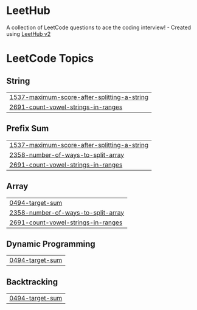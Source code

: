 # LeetHub
A collection of LeetCode questions to ace the coding interview! - Created using [LeetHub v2](https://github.com/arunbhardwaj/LeetHub-2.0)

<!---LeetCode Topics Start-->
# LeetCode Topics
## String
|  |
| ------- |
| [1537-maximum-score-after-splitting-a-string](https://github.com/eclipse25/LeetHub/tree/master/1537-maximum-score-after-splitting-a-string) |
| [2691-count-vowel-strings-in-ranges](https://github.com/eclipse25/LeetHub/tree/master/2691-count-vowel-strings-in-ranges) |
## Prefix Sum
|  |
| ------- |
| [1537-maximum-score-after-splitting-a-string](https://github.com/eclipse25/LeetHub/tree/master/1537-maximum-score-after-splitting-a-string) |
| [2358-number-of-ways-to-split-array](https://github.com/eclipse25/LeetHub/tree/master/2358-number-of-ways-to-split-array) |
| [2691-count-vowel-strings-in-ranges](https://github.com/eclipse25/LeetHub/tree/master/2691-count-vowel-strings-in-ranges) |
## Array
|  |
| ------- |
| [0494-target-sum](https://github.com/eclipse25/LeetHub/tree/master/0494-target-sum) |
| [2358-number-of-ways-to-split-array](https://github.com/eclipse25/LeetHub/tree/master/2358-number-of-ways-to-split-array) |
| [2691-count-vowel-strings-in-ranges](https://github.com/eclipse25/LeetHub/tree/master/2691-count-vowel-strings-in-ranges) |
## Dynamic Programming
|  |
| ------- |
| [0494-target-sum](https://github.com/eclipse25/LeetHub/tree/master/0494-target-sum) |
## Backtracking
|  |
| ------- |
| [0494-target-sum](https://github.com/eclipse25/LeetHub/tree/master/0494-target-sum) |
<!---LeetCode Topics End-->